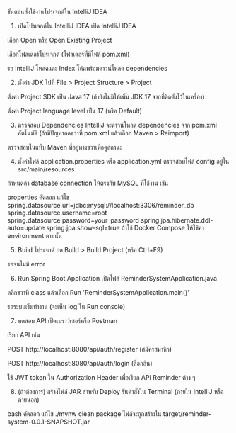 ขั้นตอนสั่งใช้งานโปรเจกต์ใน IntelliJ IDEA
1. เปิดโปรเจกต์ใน IntelliJ IDEA
เปิด IntelliJ IDEA

เลือก Open หรือ Open Existing Project

เลือกโฟลเดอร์โปรเจกต์ (โฟลเดอร์ที่มีไฟล์ pom.xml)

รอ IntelliJ โหลดและ Index โค้ดพร้อมดาวน์โหลด dependencies

2. ตั้งค่า JDK
ไปที่ File > Project Structure > Project

ตั้งค่า Project SDK เป็น Java 17 (ถ้ายังไม่มีให้เพิ่ม JDK 17 จากที่ติดตั้งไว้ในเครื่อง)

ตั้งค่า Project language level เป็น 17 (หรือ Default)

3. ตรวจสอบ Dependencies
IntelliJ จะดาวน์โหลด dependencies จาก pom.xml อัตโนมัติ (ถ้ามีปัญหากดขวาที่ pom.xml แล้วเลือก Maven > Reimport)

ตรวจสอบในแท็บ Maven ที่อยู่ทางขวาเพื่อดูสถานะ

4. ตั้งค่าไฟล์ application.properties หรือ application.yml
ตรวจสอบไฟล์ config อยู่ใน src/main/resources

กำหนดค่า database connection ให้ตรงกับ MySQL ที่ใช้งาน เช่น

properties
คัดลอก
แก้ไข
spring.datasource.url=jdbc:mysql://localhost:3306/reminder_db
spring.datasource.username=root
spring.datasource.password=your_password
spring.jpa.hibernate.ddl-auto=update
spring.jpa.show-sql=true
ถ้าใช้ Docker Compose ให้ใช้ค่า environment ตามนั้น

5. Build โปรเจกต์
กด Build > Build Project (หรือ Ctrl+F9)

รอจนไม่มี error

6. Run Spring Boot Application
เปิดไฟล์ ReminderSystemApplication.java

คลิกขวาที่ class แล้วเลือก Run 'ReminderSystemApplication.main()'

รอระบบเริ่มทำงาน (จะเห็น log ใน Run console)

7. ทดสอบ API
เปิดเบราว์เซอร์หรือ Postman

เรียก API เช่น

POST http://localhost:8080/api/auth/register (สมัครสมาชิก)

POST http://localhost:8080/api/auth/login (ล็อกอิน)

ใช้ JWT token ใน Authorization Header เพื่อเรียก API Reminder ต่าง ๆ

8. (ถ้าต้องการ) สร้างไฟล์ JAR สำหรับ Deploy
รันคำสั่งใน Terminal (ภายใน IntelliJ หรือภายนอก)

bash
คัดลอก
แก้ไข
./mvnw clean package
ไฟล์จะถูกสร้างใน target/reminder-system-0.0.1-SNAPSHOT.jar
